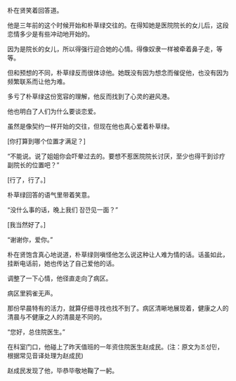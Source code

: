 朴在贤笑着回答道。

他是三年前的这个时候开始和朴草绿交往的。在得知她是医院院长的女儿后，这段恋情多少是有些冲动地开始的。

因为是院长的女儿，所以得强行迎合她的心情。得像奴隶一样被牵着鼻子走，等等。

但和预想的不同，朴草绿反而很体谅他。她既没有因为想念而催促他，也没有因为频繁联系而让他为难。

多亏了朴草绿这份宽容的理解，他反而找到了心灵的避风港。

他也明白了人们为什么要谈恋爱。

虽然是像契约一样开始的交往，但现在他也真心爱着朴草绿。

[你打算到哪个位置才满足？]

“不能说。说了姐姐你会吓晕过去的。要想不惹医院院长讨厌，至少也得干到诊疗副院长的位置吧？”

[行了，行了。]

朴草绿回答的语气里带着笑意。

“没什么事的话，晚上我们 잠깐见一面？”

[我当然好了。]

“谢谢你，爱你。”

朴在贤饱含真心地说道，朴草绿则嗔怪他怎么说这种让人难为情的话。话虽如此，挂断电话前，她也传达了自己爱他的话。

调整了一下心情，他径直走向了病区。

病区里鸦雀无声。

那份早晨特有的活力，就算仔细寻找也找不到了。病区清晰地展现着，健康之人的清晨与不健康之人的清晨是不同的。

“您好，总住院医生。”

在科室门口，他碰上了昨天值班的一年资住院医生赵成民。(注：原文为조성민，根据常见音译处理为赵成民)

赵成民发现了他，毕恭毕敬地鞠了一躬。
